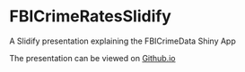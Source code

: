 # FBICrimeRatesSlidify
A Slidify presentation explaining the FBICrimeData Shiny App

The presentation can be viewed on [Github.io](https://luaprebel.github.io/FBICrimeRatesSlidify/index.html#1)